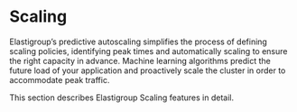 # Scaling

Elastigroup’s predictive autoscaling simplifies the process of defining scaling policies, identifying peak times and automatically scaling to ensure the right capacity in advance. Machine learning algorithms predict the future load of your application and proactively scale the cluster in order to accommodate peak traffic.

This section describes Elastigroup Scaling features in detail.
